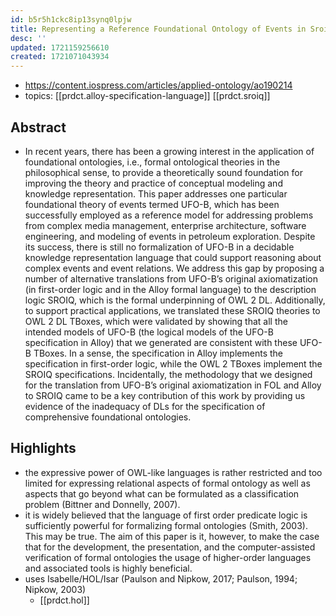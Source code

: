 ```yaml
---
id: b5r5h1ckc8ip13synq0lpjw
title: Representing a Reference Foundational Ontology of Events in Sroiq
desc: ''
updated: 1721159256610
created: 1721071043934
---
```


- https://content.iospress.com/articles/applied-ontology/ao190214
- topics: [[prdct.alloy-specification-language]] [[prdct.sroiq]]

## Abstract

- In recent years, there has been a growing interest in the application of foundational ontologies, i.e., formal ontological theories in the philosophical sense, to provide a theoretically sound foundation for improving the theory and practice of conceptual modeling and knowledge representation. This paper addresses one particular foundational theory of events termed UFO-B, which has been successfully employed as a reference model for addressing problems from complex media management, enterprise architecture, software engineering, and modeling of events in petroleum exploration. Despite its success, there is still no formalization of UFO-B in a decidable knowledge representation language that could support reasoning about complex events and event relations. We address this gap by proposing a number of alternative translations from UFO-B’s original axiomatization (in first-order logic and in the Alloy formal language) to the description logic SROIQ, which is the formal underpinning of OWL 2 DL. Additionally, to support practical applications, we translated these SROIQ theories to OWL 2 DL TBoxes, which were validated by showing that all the intended models of UFO-B (the logical models of the UFO-B specification in Alloy) that we generated are consistent with these UFO-B TBoxes. In a sense, the specification in Alloy implements the specification in first-order logic, while the OWL 2 TBoxes implement the SROIQ specifications. Incidentally, the methodology that we designed for the translation from UFO-B’s original axiomatization in FOL and Alloy to SROIQ came to be a key contribution of this work by providing us evidence of the inadequacy of DLs for the specification of comprehensive foundational ontologies.

## Highlights

- the expressive power of OWL-like languages is rather restricted and too limited for expressing relational aspects of formal ontology as well as aspects that go beyond what can be formulated as a classification problem (Bittner and Donnelly, 2007).
- it is widely believed that the language of first order predicate logic is sufficiently powerful for formalizing formal ontologies (Smith, 2003). This may be true. The aim of this paper is it, however, to make the case that for the development, the presentation, and the computer-assisted verification of formal ontologies the usage of higher-order languages and associated tools is highly beneficial.
- uses Isabelle/HOL/Isar (Paulson and Nipkow, 2017; Paulson, 1994; Nipkow, 2003) 
  - [[prdct.hol]] 